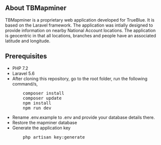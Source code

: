 ## About TBMapminer

TBMapminer is a proprietary web application developed for TrueBlue. It is based on the Laravel framework.
The application was intially designed to provide information on nearby National Account locations.
The application is geocentric in that all locations, branches and people have an associated latitude and longitude.

## Prerequisites
<ul>
<li>PHP 7.2</li>
<li>Laravel 5.6</li>
<li>After cloning this repository, go to the root folder, run the following command/s,
<pre>
    composer install
    composer update
    npm install
    npm run dev
</pre>
</li>
<li>Rename .env.example to .env and provide your database details there.</li>
<li>Restore the mapminer database</li>
<li>Generate the application key<pre>
	php artisan key:generate
</pre>
</ul>
